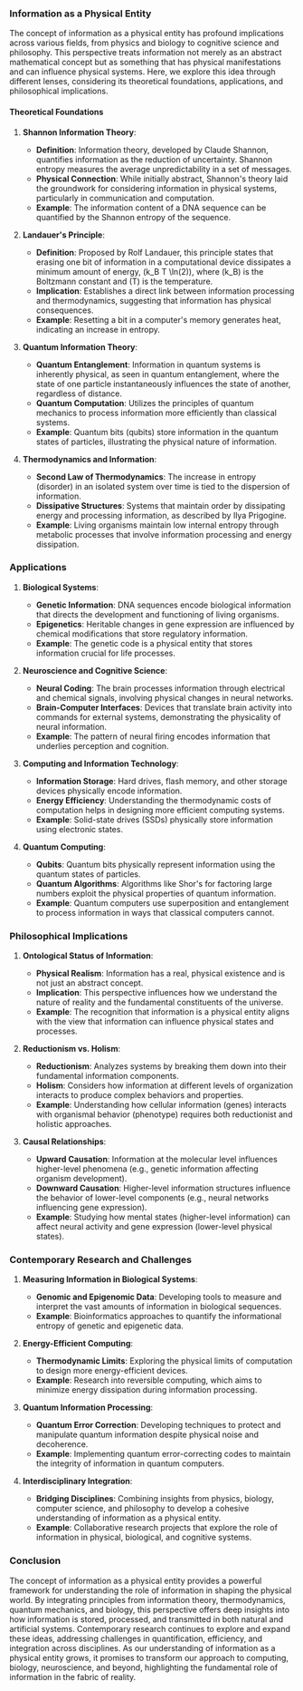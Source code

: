 ### Information as a Physical Entity

The concept of information as a physical entity has profound implications across various fields, from physics and biology to cognitive science and philosophy. This perspective treats information not merely as an abstract mathematical concept but as something that has physical manifestations and can influence physical systems. Here, we explore this idea through different lenses, considering its theoretical foundations, applications, and philosophical implications.

#### Theoretical Foundations

1. **Shannon Information Theory**:
   - **Definition**: Information theory, developed by Claude Shannon, quantifies information as the reduction of uncertainty. Shannon entropy measures the average unpredictability in a set of messages.
   - **Physical Connection**: While initially abstract, Shannon's theory laid the groundwork for considering information in physical systems, particularly in communication and computation.
   - **Example**: The information content of a DNA sequence can be quantified by the Shannon entropy of the sequence.

2. **Landauer's Principle**:
   - **Definition**: Proposed by Rolf Landauer, this principle states that erasing one bit of information in a computational device dissipates a minimum amount of energy, \(k_B T \ln(2)\), where \(k_B\) is the Boltzmann constant and \(T\) is the temperature.
   - **Implication**: Establishes a direct link between information processing and thermodynamics, suggesting that information has physical consequences.
   - **Example**: Resetting a bit in a computer's memory generates heat, indicating an increase in entropy.

3. **Quantum Information Theory**:
   - **Quantum Entanglement**: Information in quantum systems is inherently physical, as seen in quantum entanglement, where the state of one particle instantaneously influences the state of another, regardless of distance.
   - **Quantum Computation**: Utilizes the principles of quantum mechanics to process information more efficiently than classical systems.
   - **Example**: Quantum bits (qubits) store information in the quantum states of particles, illustrating the physical nature of information.

4. **Thermodynamics and Information**:
   - **Second Law of Thermodynamics**: The increase in entropy (disorder) in an isolated system over time is tied to the dispersion of information.
   - **Dissipative Structures**: Systems that maintain order by dissipating energy and processing information, as described by Ilya Prigogine.
   - **Example**: Living organisms maintain low internal entropy through metabolic processes that involve information processing and energy dissipation.

### Applications

1. **Biological Systems**:
   - **Genetic Information**: DNA sequences encode biological information that directs the development and functioning of living organisms.
   - **Epigenetics**: Heritable changes in gene expression are influenced by chemical modifications that store regulatory information.
   - **Example**: The genetic code is a physical entity that stores information crucial for life processes.

2. **Neuroscience and Cognitive Science**:
   - **Neural Coding**: The brain processes information through electrical and chemical signals, involving physical changes in neural networks.
   - **Brain-Computer Interfaces**: Devices that translate brain activity into commands for external systems, demonstrating the physicality of neural information.
   - **Example**: The pattern of neural firing encodes information that underlies perception and cognition.

3. **Computing and Information Technology**:
   - **Information Storage**: Hard drives, flash memory, and other storage devices physically encode information.
   - **Energy Efficiency**: Understanding the thermodynamic costs of computation helps in designing more efficient computing systems.
   - **Example**: Solid-state drives (SSDs) physically store information using electronic states.

4. **Quantum Computing**:
   - **Qubits**: Quantum bits physically represent information using the quantum states of particles.
   - **Quantum Algorithms**: Algorithms like Shor's for factoring large numbers exploit the physical properties of quantum information.
   - **Example**: Quantum computers use superposition and entanglement to process information in ways that classical computers cannot.

### Philosophical Implications

1. **Ontological Status of Information**:
   - **Physical Realism**: Information has a real, physical existence and is not just an abstract concept.
   - **Implication**: This perspective influences how we understand the nature of reality and the fundamental constituents of the universe.
   - **Example**: The recognition that information is a physical entity aligns with the view that information can influence physical states and processes.

2. **Reductionism vs. Holism**:
   - **Reductionism**: Analyzes systems by breaking them down into their fundamental information components.
   - **Holism**: Considers how information at different levels of organization interacts to produce complex behaviors and properties.
   - **Example**: Understanding how cellular information (genes) interacts with organismal behavior (phenotype) requires both reductionist and holistic approaches.

3. **Causal Relationships**:
   - **Upward Causation**: Information at the molecular level influences higher-level phenomena (e.g., genetic information affecting organism development).
   - **Downward Causation**: Higher-level information structures influence the behavior of lower-level components (e.g., neural networks influencing gene expression).
   - **Example**: Studying how mental states (higher-level information) can affect neural activity and gene expression (lower-level physical states).

### Contemporary Research and Challenges

1. **Measuring Information in Biological Systems**:
   - **Genomic and Epigenomic Data**: Developing tools to measure and interpret the vast amounts of information in biological sequences.
   - **Example**: Bioinformatics approaches to quantify the informational entropy of genetic and epigenetic data.

2. **Energy-Efficient Computing**:
   - **Thermodynamic Limits**: Exploring the physical limits of computation to design more energy-efficient devices.
   - **Example**: Research into reversible computing, which aims to minimize energy dissipation during information processing.

3. **Quantum Information Processing**:
   - **Quantum Error Correction**: Developing techniques to protect and manipulate quantum information despite physical noise and decoherence.
   - **Example**: Implementing quantum error-correcting codes to maintain the integrity of information in quantum computers.

4. **Interdisciplinary Integration**:
   - **Bridging Disciplines**: Combining insights from physics, biology, computer science, and philosophy to develop a cohesive understanding of information as a physical entity.
   - **Example**: Collaborative research projects that explore the role of information in physical, biological, and cognitive systems.

### Conclusion

The concept of information as a physical entity provides a powerful framework for understanding the role of information in shaping the physical world. By integrating principles from information theory, thermodynamics, quantum mechanics, and biology, this perspective offers deep insights into how information is stored, processed, and transmitted in both natural and artificial systems. Contemporary research continues to explore and expand these ideas, addressing challenges in quantification, efficiency, and integration across disciplines. As our understanding of information as a physical entity grows, it promises to transform our approach to computing, biology, neuroscience, and beyond, highlighting the fundamental role of information in the fabric of reality.